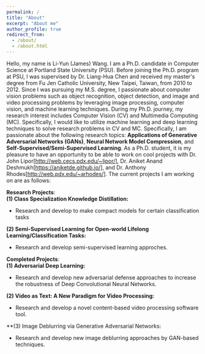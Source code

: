 ```yaml
---
permalink: /
title: "About"
excerpt: "About me"
author_profile: true
redirect_from: 
  - /about/
  - /about.html
---
```


Hello, my name is Li-Yun (James) Wang. I am a Ph.D. candidate in Computer Science at Portland State University (PSU). Before joining the Ph.D. program at PSU, I was supervised by Dr. Liang-Hua Chen and received my master's degree from Fu Jen Catholic University, New Taipei, Taiwan, from 2010 to 2012. Since I was pursuing my M.S. degree, I passionate about computer vision problems such as object recognition, object detection, and image and video processing problems by leveraging image processing, computer vision, and machine learning techniques. During my Ph.D. journey, my research interest includes Computer Vision (CV) and Multimedia Computing (MC). Specifically, I would like to utilize machine learning and deep learning techniques to solve research problems in CV and MC. Specifically, I am passionate about the following research topics: **Applications of Generative Adversarial Networks (GANs)**, **Neural Network Model Compression**, and **Self-Supervised/Semi-Supervised Learning**. As a Ph.D. student, it is my pleasure to have an opportunity to be able to work on cool projects with Dr. John Lipor[http://web.cecs.pdx.edu/~lipor/], Dr. Aniket Anand Deshmukh[https://aniketde.github.io/], and Dr. Anthony Rhodes[http://web.pdx.edu/~arhodes/]. The current projects I am working on are as follows: <br/>

**Research Projects**: <br/>
**(1) Class Specialization Knowledge Distillation:**
- Research and develop to make compact models for certain classification tasks

**(2) Semi-Supervised Learning for Open-world Lifelong Learning/Classification Tasks:**
- Research and develop semi-supervised learning approches.

**Completed Projects**: <br/>
**(1) Adversarial Deep Learning:**
- Research and develop new adversarial defense approaches to increase the robustness of Deep Convolutional Neural Networks.

**(2) Video as Text: A New Paradigm for Video Processing:**
- Research and develop a novel content-based video processing software tool.

**(3) Image Deblurring via Generative Adversarial Networks:
- Research and develop new image deblurring approaches by GAN-based techniques.
